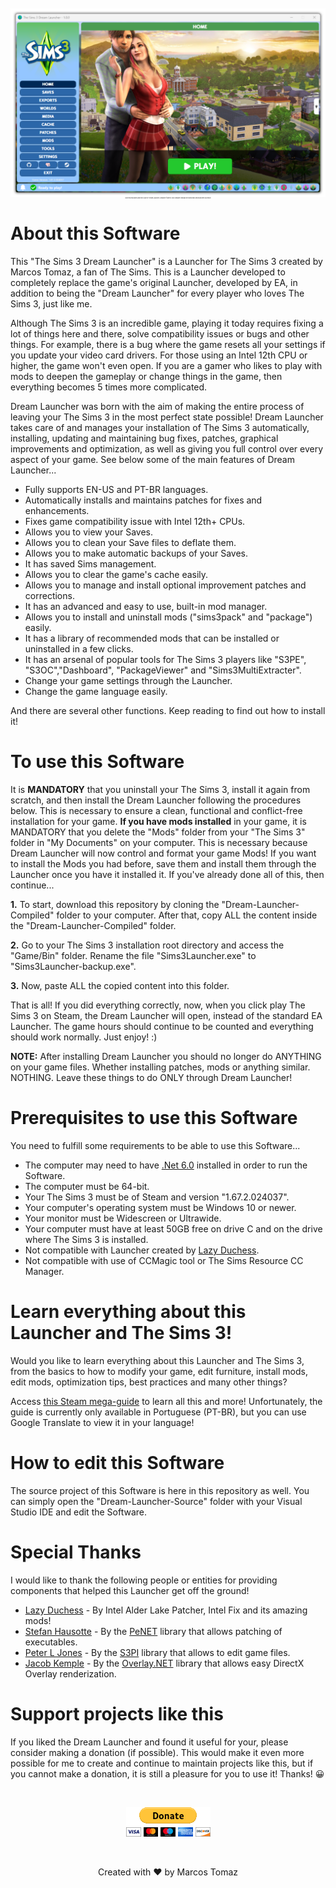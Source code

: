 <p align="center" style="font-size: 2px;">
    <img src="This-Repository/dream-launcher.png" />
    <br> 
    Clone this repository and then copy the "Dream-Launcher-Compiled" folder to your computer. Read all the instructions below and then just enjoy!
</p>

# About this Software

This "The Sims 3 Dream Launcher" is a Launcher for The Sims 3 created by Marcos Tomaz, a fan of The Sims. This is a Launcher developed to completely replace the game's original Launcher, developed by EA, in addition to being the "Dream Launcher" for every player who loves The Sims 3, just like me.

Although The Sims 3 is an incredible game, playing it today requires fixing a lot of things here and there, solve compatibility issues or bugs and other things. For example, there is a bug where the game resets all your settings if you update your video card drivers. For those using an Intel 12th CPU or higher, the game won't even open. If you are a gamer who likes to play with mods to deepen the gameplay or change things in the game, then everything becomes 5 times more complicated.

Dream Launcher was born with the aim of making the entire process of leaving your The Sims 3 in the most perfect state possible! Dream Launcher takes care of and manages your installation of The Sims 3 automatically, installing, updating and maintaining bug fixes, patches, graphical improvements and optimization, as well as giving you full control over every aspect of your game. See below some of the main features of Dream Launcher...

- Fully supports EN-US and PT-BR languages.
- Automatically installs and maintains patches for fixes and enhancements.
- Fixes game compatibility issue with Intel 12th+ CPUs.
- Allows you to view your Saves.
- Allows you to clean your Save files to deflate them.
- Allows you to make automatic backups of your Saves.
- It has saved Sims management.
- Allows you to clear the game's cache easily.
- Allows you to manage and install optional improvement patches and corrections.
- It has an advanced and easy to use, built-in mod manager.
- Allows you to install and uninstall mods ("sims3pack" and "package") easily.
- It has a library of recommended mods that can be installed or uninstalled in a few clicks.
- It has an arsenal of popular tools for The Sims 3 players like "S3PE", "S3OC","Dashboard", "PackageViewer" and "Sims3MultiExtracter".
- Change your game settings through the Launcher.
- Change the game language easily.

And there are several other functions. Keep reading to find out how to install it!

# To use this Software

It is <b>MANDATORY</b> that you uninstall your The Sims 3, install it again from scratch, and then install the Dream Launcher following the procedures below. This is necessary to ensure a clean, functional and conflict-free installation for your game. <b>If you have mods installed</b> in your game, it is MANDATORY that you delete the "Mods" folder from your "The Sims 3" folder in "My Documents" on your computer. This is necessary because Dream Launcher will now control and format your game Mods! If you want to install the Mods you had before, save them and install them through the Launcher once you have it installed it. If you've already done all of this, then continue...

<b>1.</b> To start, download this repository by cloning the "Dream-Launcher-Compiled" folder to your computer. After that, copy ALL the content inside the "Dream-Launcher-Compiled" folder. 

<b>2.</b> Go to your The Sims 3 installation root directory and access the "Game/Bin" folder. Rename the file "Sims3Launcher.exe" to "Sims3Launcher-backup.exe".

<b>3.</b> Now, paste ALL the copied content into this folder.

That is all! If you did everything correctly, now, when you click play The Sims 3 on Steam, the Dream Launcher will open, instead of the standard EA Launcher. The game hours should continue to be counted and everything should work normally. Just enjoy! :)

<b>NOTE:</b> After installing Dream Launcher you should no longer do ANYTHING on your game files. Whether installing patches, mods or anything similar. NOTHING. Leave these things to do ONLY through Dream Launcher!

# Prerequisites to use this Software

You need to fulfill some requirements to be able to use this Software...

- The computer may need to have <a href="https://download.visualstudio.microsoft.com/download/pr/81531ad6-afa9-4b61-9d05-6a76dce81123/2885d26c1a58f37176fd7859f8cc80f1/dotnet-sdk-6.0.417-win-x64.exe" target="_blank">.Net 6.0</a> installed in order to run the Software.
- The computer must be 64-bit.
- Your The Sims 3 must be of Steam and version "1.67.2.024037".
- Your computer's operating system must be Windows 10 or newer.
- Your monitor must be Widescreen or Ultrawide.
- Your computer must have at least 50GB free on drive C and on the drive where The Sims 3 is installed.
- Not compatible with Launcher created by <a href="https://github.com/LazyDuchess" target="_blank">Lazy Duchess</a>.
- Not compatible with use of CCMagic tool or The Sims Resource CC Manager.

# Learn everything about this Launcher and The Sims 3!

Would you like to learn everything about this Launcher and The Sims 3, from the basics to how to modify your game, edit furniture, install mods, edit mods, optimization tips, best practices and many other things?

Access <a href="https://steamcommunity.com/sharedfiles/filedetails/?id=3118587838" target="_blank">this Steam mega-guide</a> to learn all this and more! Unfortunately, the guide is currently only available in Portuguese (PT-BR), but you can use Google Translate to view it in your language!

# How to edit this Software

The source project of this Software is here in this repository as well. You can simply open the "Dream-Launcher-Source" folder with your Visual Studio IDE and edit the Software.

# Special Thanks

I would like to thank the following people or entities for providing components that helped this Launcher get off the ground!

- <a href="https://github.com/LazyDuchess" target="_blank">Lazy Duchess</a> - By Intel Alder Lake Patcher, Intel Fix and its amazing mods!
- <a href="https://github.com/secana" target="_blank">Stefan Hausotte</a> - By the <a href="https://github.com/secana/PeNet" target="_blank">PeNET</a> library that allows patching of executables.
- <a href="https://sourceforge.net/u/pljones/profile/" target="_blank">Peter L Jones</a> - By the <a href="https://sourceforge.net/projects/s3pi/files/" target="_blank">S3PI</a> library that allows to edit game files.
- <a href="https://github.com/lolp1" target="_blank">Jacob Kemple</a> - By the <a href="https://github.com/lolp1/Overlay.NET" target="_blank">Overlay.NET</a> library that allows easy DirectX Overlay renderization.

# Support projects like this

If you liked the Dream Launcher and found it useful for your, please consider making a donation (if possible). This would make it even more possible for me to create and continue to maintain projects like this, but if you cannot make a donation, it is still a pleasure for you to use it! Thanks! 😀

<br>

<p align="center">
    <a href="https://www.paypal.com/donate/?hosted_button_id=MVDJY3AXLL8T2" target="_blank">
        <img src="This-Repository/paypal-donate.png" alt="Donate" />
    </a>
</p>

<br>

<p align="center">
Created with ❤ by Marcos Tomaz
</p>